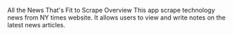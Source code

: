 All the News That's Fit to Scrape
Overview
This app scrape technology news from NY times website. It allows users to view and write notes on the latest news articles.